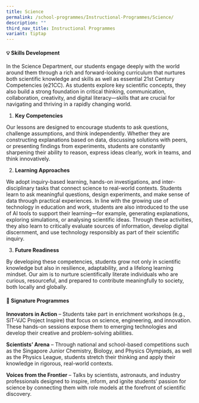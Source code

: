 ```yaml
---
title: Science
permalink: /school-programmes/Instructional-Programmes/Science/
description: ""
third_nav_title: Instructional Programmes
variant: tiptap
---
```

<h4><strong>💡 Skills Development</strong></h4>
<p>In the Science Department, our students engage deeply with the world around
them through a rich and forward-looking curriculum that nurtures both scientific
knowledge and skills as well as essential 21st Century Competencies (e21CC).
As students explore key scientific concepts, they also build a strong foundation
in critical thinking, communication, collaboration, creativity, and digital
literacy—skills that are crucial for navigating and thriving in a rapidly
changing world.</p>
<ol data-tight="true" class="tight">
<li>
<p><strong>Key Competencies</strong>
</p>
</li>
</ol>
<p>Our lessons are designed to encourage students to ask questions, challenge
assumptions, and think independently. Whether they are constructing explanations
based on data, discussing solutions with peers, or presenting findings
from experiments, students are constantly sharpening their ability to reason,
express ideas clearly, work in teams, and think innovatively.</p>
<ol start="2" data-tight="true" class="tight">
<li>
<p><strong>Learning Approaches</strong>
</p>
</li>
</ol>
<p>We adopt inquiry-based learning, hands-on investigations, and inter-disciplinary
tasks that connect science to real-world contexts. Students learn to ask
meaningful questions, design experiments, and make sense of data through
practical experiences. In line with the growing use of technology in education
and work, students are also introduced to the use of AI tools to support
their learning—for example, generating explanations, exploring simulations,
or analysing scientific ideas. Through these activities, they also learn
to critically evaluate sources of information, develop digital discernment,
and use technology responsibly as part of their scientific inquiry.</p>
<ol start="3" data-tight="true" class="tight">
<li>
<p><strong>Future Readiness</strong>
</p>
</li>
</ol>
<p>By developing these competencies, students grow not only in scientific
knowledge but also in resilience, adaptability, and a lifelong learning
mindset. Our aim is to nurture scientifically literate individuals who
are curious, resourceful, and prepared to contribute meaningfully to society,
both locally and globally.</p>
<h4><strong>🚀 Signature Programmes</strong></h4>
<p><strong>Innovators in Action</strong> – Students take part in enrichment
workshops (e.g., SIT-VJC Project Inspire) that focus on science, engineering,
and innovation. These hands-on sessions expose them to emerging technologies
and develop their creative and problem-solving abilities.&nbsp;</p>
<p><strong>Scientists’ Arena</strong> – Through national and school-based
competitions such as the Singapore Junior Chemistry, Biology, and Physics
Olympiads, as well as the Physics League, students stretch their thinking
and apply their knowledge in rigorous, real-world contexts.</p>
<p><strong>Voices from the Frontier</strong> – Talks by scientists, astronauts,
and industry professionals designed to inspire, inform, and ignite students’
passion for science by connecting them with role models at the forefront
of scientific discovery.</p>
<p>
<br>
</p>
<p></p>